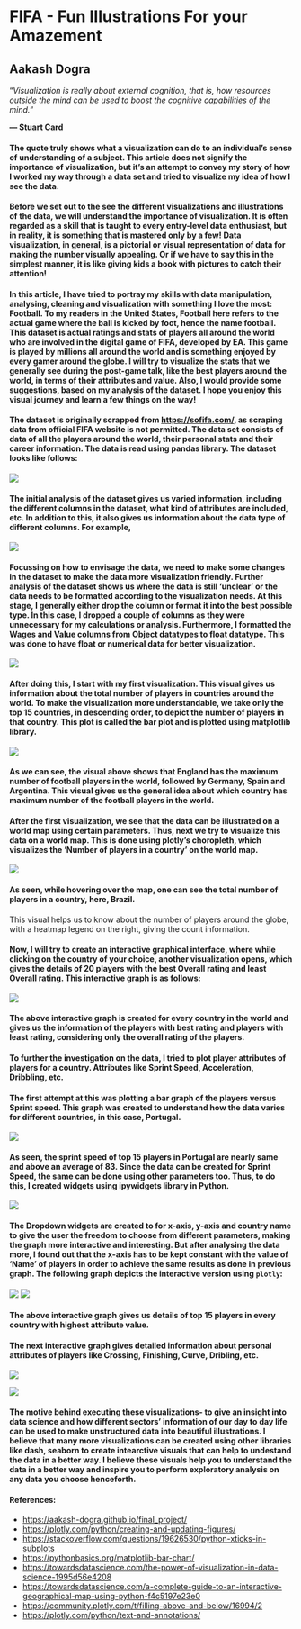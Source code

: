 # **FIFA - Fun Illustrations For your Amazement**
## **Aakash Dogra**

“*Visualization is really about external cognition, that is, how resources outside the mind can be used to boost the cognitive capabilities of the mind.*”

**— Stuart Card**

#### The quote truly shows what a visualization can do to an individual’s sense of understanding of a subject. This article does not signify the importance of visualization, but it’s an attempt to convey my story of how I worked my way through a data set and tried to visualize my idea of how I see the data.

#### Before we set out to the see the different visualizations and illustrations of the data, we will understand the importance of visualization. It is often regarded as a skill that is taught to every entry-level data enthusiast, but in reality, it is something that is mastered only by a few! Data visualization, in general, is a pictorial or visual representation of data for making the number visually appealing. Or if we have to say this in the simplest manner, it is like giving kids a book with pictures to catch their attention!

#### In this article, I have tried to portray my skills with data manipulation, analysing, cleaning and visualization with something I love the most: Football. To my readers in the United States, Football here refers to the actual game where the ball is kicked by foot, hence the name football. This dataset is actual ratings and stats of players all around the world who are involved in the digital game of FIFA, developed by EA. This game is played by millions all around the world and is something enjoyed by every gamer around the globe. I will try to visualize the stats that we generally see during the post-game talk, like the best players around the world, in terms of their attributes and value. Also, I would provide some suggestions, based on my analysis of the dataset. I hope you enjoy this visual journey and learn a few things on the way!

#### The dataset is originally scrapped from https://sofifa.com/, as scraping data from official FIFA website is not permitted. The data set consists of data of all the players around the world, their personal stats and their career information. The data is read using pandas library. The dataset looks like follows:

![](images/1.jpg)

#### The initial analysis of the dataset gives us varied information, including the different columns in the dataset, what kind of attributes are included, etc. In addition to this, it also gives us information about the data type of different columns. For example, 

![](images/2.jpg)

#### Focussing on how to envisage the data, we need to make some changes in the dataset to make the data more visualization friendly. Further analysis of the dataset shows us where the data is still ‘unclear’ or the data needs to be formatted according to the visualization needs. At this stage, I generally either drop the column or format it into the best possible type. In this case, I dropped a couple of columns as they were unnecessary for my calculations or analysis. Furthermore, I formatted the Wages and Value columns from Object datatypes to float datatype. This was done to have float or numerical data for better visualization. 

![](images/2.jpg)

#### After doing this, I start with my first visualization. This visual gives us information about the total number of players in countries around the world. To make the visualization more understandable, we take only the top 15 countries, in descending order, to depict the number of players in that country. This plot is called the bar plot and is plotted using matplotlib library.

![](images/3.jpg)

#### As we can see, the visual above shows that England has the maximum number of football players in the world, followed by Germany, Spain and Argentina. This visual gives us the general idea about which country has maximum number of the football players in the world.

#### After the first visualization, we see that the data can be illustrated on a world map using certain parameters. Thus, next we try to visualize this data on a world map. This is done using plotly’s choropleth, which visualizes the ‘Number of players in a country’ on the world map.

![](images/4.jpg)

#### As seen, while hovering over the map, one can see the total number of players in a country, here, Brazil.
This visual helps us to know about the number of players around the globe, with a heatmap legend on the right, giving the count information.

#### Now, I will try to create an interactive graphical interface, where while clicking on the country of your choice, another visualization opens, which gives the details of 20 players with the best Overall rating and least Overall rating. This interactive graph is as follows:

![](images/5.jpg)

#### The above interactive graph is created for every country in the world and gives us the information of the players with best rating and players with least rating, considering only the overall rating of the players.

#### To further the investigation on the data, I tried to plot player attributes of players for a country. Attributes like Sprint Speed, Acceleration, Dribbling, etc.

#### The first attempt at this was plotting a bar graph of the players versus Sprint speed. This graph was created to understand how the data varies for different countries, in this case, Portugal.

![](images/6.jpg)

#### As seen, the sprint speed of top 15 players in Portugal are nearly same and above an average of 83. Since the data can be created for Sprint Speed, the same can be done using other parameters too. Thus, to do this, I created widgets using ipywidgets library in Python.

![](images/7.jpg)

#### The Dropdown widgets are created to for x-axis, y-axis and country name to give the user the freedom to choose from different parameters, making the graph more interactive and interesting. But after analysing the data more, I found out that the x-axis has to be kept constant with the value of ‘Name’ of players in order to achieve the same results as done in previous graph. The following graph depicts the interactive version using `plotly`: 

![](images/8.jpg)
![](images/9.jpg)

#### The above interactive graph gives us details of top 15 players in every country with highest attribute value.
 
#### The next interactive graph gives detailed information about personal attributes of players like Crossing, Finishing, Curve, Dribling, etc.

![](images/10.jpg)

![](images/11.jpg)

#### The motive behind executing these visualizations- to give an insight into data science and how different sectors’ information of our day to day life can be used to make unstructured data into beautiful illustrations. I believe that many more visualizations can be created using other libraries like dash, seaborn to create intearctive visuals that can help to undestand the data in a better way. I believe these visuals help you to understand the data in a better way and inspire you to perform exploratory analysis on any data you choose henceforth.

#### References:
- https://aakash-dogra.github.io/final_project/
- https://plotly.com/python/creating-and-updating-figures/
- https://stackoverflow.com/questions/19626530/python-xticks-in-subplots
- https://pythonbasics.org/matplotlib-bar-chart/
- https://towardsdatascience.com/the-power-of-visualization-in-data-science-1995d56e4208
- https://towardsdatascience.com/a-complete-guide-to-an-interactive-geographical-map-using-python-f4c5197e23e0
- https://community.plotly.com/t/filling-above-and-below/16994/2
- https://plotly.com/python/text-and-annotations/

